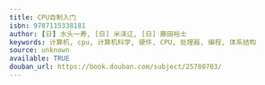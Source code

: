 ```yaml
---
title: CPU自制入门
isbn: 9787115338181
author: [日] 水头一寿, [日] 米泽辽, [日] 藤田裕士
keywords: 计算机, cpu, 计算机科学, 硬件, CPU, 处理器, 编程, 体系结构
source: unknown
available: TRUE
douban_url: https://book.douban.com/subject/25780703/
---
```

